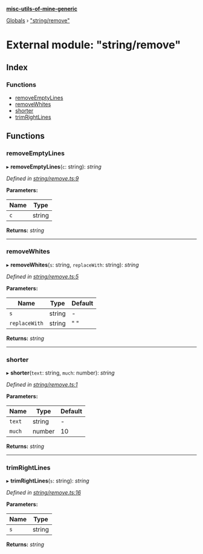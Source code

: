 **[misc-utils-of-mine-generic](../README.md)**

[Globals](../globals.md) › ["string/remove"](_string_remove_.md)

# External module: "string/remove"

## Index

### Functions

* [removeEmptyLines](_string_remove_.md#removeemptylines)
* [removeWhites](_string_remove_.md#removewhites)
* [shorter](_string_remove_.md#shorter)
* [trimRightLines](_string_remove_.md#trimrightlines)

## Functions

###  removeEmptyLines

▸ **removeEmptyLines**(`c`: string): *string*

*Defined in [string/remove.ts:9](https://github.com/cancerberoSgx/misc-utils-of-mine/blob/cde2372/misc-utils-of-mine-generic/src/string/remove.ts#L9)*

**Parameters:**

Name | Type |
------ | ------ |
`c` | string |

**Returns:** *string*

___

###  removeWhites

▸ **removeWhites**(`s`: string, `replaceWith`: string): *string*

*Defined in [string/remove.ts:5](https://github.com/cancerberoSgx/misc-utils-of-mine/blob/cde2372/misc-utils-of-mine-generic/src/string/remove.ts#L5)*

**Parameters:**

Name | Type | Default |
------ | ------ | ------ |
`s` | string | - |
`replaceWith` | string | " " |

**Returns:** *string*

___

###  shorter

▸ **shorter**(`text`: string, `much`: number): *string*

*Defined in [string/remove.ts:1](https://github.com/cancerberoSgx/misc-utils-of-mine/blob/cde2372/misc-utils-of-mine-generic/src/string/remove.ts#L1)*

**Parameters:**

Name | Type | Default |
------ | ------ | ------ |
`text` | string | - |
`much` | number | 10 |

**Returns:** *string*

___

###  trimRightLines

▸ **trimRightLines**(`s`: string): *string*

*Defined in [string/remove.ts:16](https://github.com/cancerberoSgx/misc-utils-of-mine/blob/cde2372/misc-utils-of-mine-generic/src/string/remove.ts#L16)*

**Parameters:**

Name | Type |
------ | ------ |
`s` | string |

**Returns:** *string*